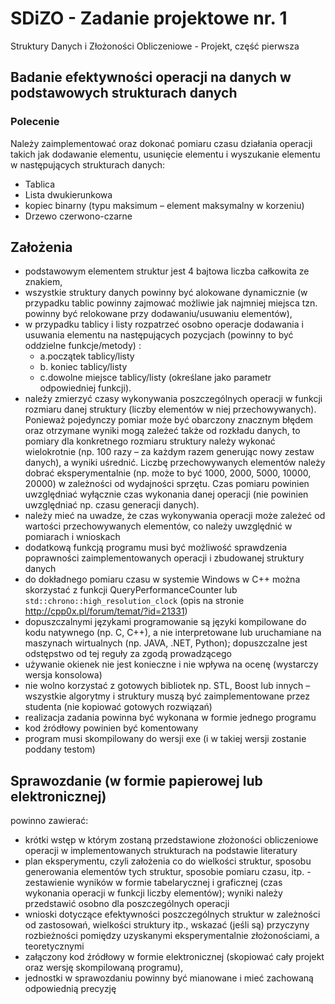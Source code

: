 # SDiZO - Zadanie projektowe nr. 1

Struktury Danych i Złożoności Obliczeniowe - Projekt, część pierwsza

## Badanie efektywności operacji na danych w podstawowych strukturach danych

### Polecenie

Należy  zaimplementować  oraz  dokonać  pomiaru  czasu  działania  operacji  takich  jak  dodawanie elementu, usunięcie elementu i wyszukanie elementu  w następujących strukturach danych:  

- Tablica
- Lista dwukierunkowa
- kopiec binarny (typu maksimum – element maksymalny w korzeniu)
- Drzewo czerwono-czarne

## Założenia

- podstawowym elementem struktur jest 4 bajtowa liczba całkowita ze znakiem,
- wszystkie  struktury  danych  powinny  być  alokowane  dynamicznie  (w  przypadku  tablic  powinny zajmować możliwie jak najmniej miejsca tzn. powinny być relokowane przy dodawaniu/usuwaniu elementów),
- w  przypadku  tablicy  i  listy  rozpatrzeć  osobno  operacje  dodawania  i  usuwania    elementu  na następujących pozycjach (powinny to być oddzielne funkcje/metody) :
  - a.początek tablicy/listy
  - b. koniec  tablicy/listy
  - c.dowolne miejsce tablicy/listy (określane jako parametr odpowiedniej funkcji).
- należy zmierzyć czasy wykonywania poszczególnych operacji w funkcji rozmiaru danej struktury (liczby elementów w niej przechowywanych). Ponieważ pojedynczy pomiar może być obarczony znacznym błędem oraz otrzymane wyniki mogą zależeć także od rozkładu danych, to pomiary dla konkretnego  rozmiaru  struktury  należy wykonać  wielokrotnie  (np.  100  razy  –  za  każdym  razem generując nowy zestaw danych), a wyniki uśrednić. Liczbę przechowywanych elementów należy dobrać  eksperymentalnie  (np.  może  to  być  1000,  2000,  5000,  10000,  20000)  w  zależności  od wydajności sprzętu. Czas pomiaru powinien uwzględniać wyłącznie czas wykonania danej operacji (nie powinien uwzględniać np. czasu generacji danych).  
- należy mieć na uwadze, że czas wykonywania operacji może zależeć od wartości przechowywanych elementów, co należy uwzględnić w pomiarach i wnioskach
- dodatkową funkcją programu musi być możliwość sprawdzenia poprawności zaimplementowanych operacji i zbudowanej struktury danych
- do  dokładnego  pomiaru  czasu  w  systemie  Windows  w  C++  można  skorzystać  z  funkcji     QueryPerformanceCounter lub `std::chrono::high_resolution_clock`  (opis  na  stronie <http://cpp0x.pl/forum/temat/?id=21331>)
- dopuszczalnymi językami programowanie są języki kompilowane do kodu natywnego (np. C, C++), a nie  interpretowane  lub  uruchamiane  na  maszynach  wirtualnych  (np.  JAVA,  .NET,  Python); dopuszczalne jest odstępstwo od tej reguły za zgodą prowadzącego
- używanie okienek nie jest konieczne i nie wpływa na ocenę (wystarczy wersja konsolowa)
- nie wolno korzystać z gotowych bibliotek np. STL, Boost lub innych – wszystkie algorytmy i struktury muszą być zaimplementowane przez studenta (nie kopiować gotowych rozwiązań)
- realizacja zadania powinna być wykonana w formie jednego programu
- kod źródłowy powinien być komentowany
- program musi skompilowany do wersji exe (i w takiej wersji zostanie poddany testom)

## Sprawozdanie (w formie papierowej lub elektronicznej)

powinno zawierać:

- krótki wstęp w którym zostaną przedstawione złożoności obliczeniowe operacji  w implementowanych  strukturach na podstawie literatury
- plan eksperymentu, czyli założenia co do wielkości struktur, sposobu  generowania elementów tych struktur, sposobie pomiaru czasu, itp.  - zestawienie wyników w formie tabelarycznej i graficznej (czas wykonania operacji w funkcji liczby elementów); wyniki należy przedstawić osobno dla poszczególnych operacji
- wnioski dotyczące efektywności poszczególnych struktur w zależności od zastosowań, wielkości struktury itp., wskazać  (jeśli są) przyczyny rozbieżności pomiędzy uzyskanymi  eksperymentalnie złożonościami, a teoretycznymi
- załączony kod źródłowy w formie elektronicznej (skopiować  cały projekt oraz wersję skompilowaną programu),  
- jednostki w sprawozdaniu  powinny być mianowane i mieć zachowaną odpowiednią precyzję
